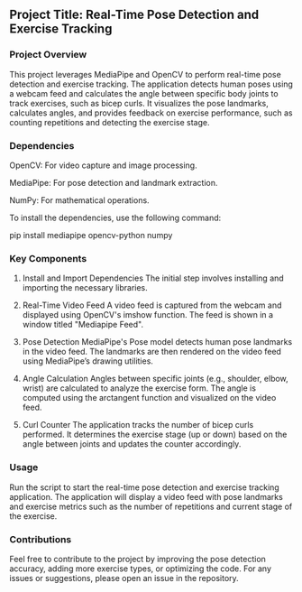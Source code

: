 ## Project Title: Real-Time Pose Detection and Exercise Tracking

### Project Overview
This project leverages MediaPipe and OpenCV to perform real-time pose detection and exercise tracking. The application detects human poses using a webcam feed and calculates the angle between specific body joints to track exercises, such as bicep curls. It visualizes the pose landmarks, calculates angles, and provides feedback on exercise performance, such as counting repetitions and detecting the exercise stage.

### Dependencies
OpenCV: For video capture and image processing.

MediaPipe: For pose detection and landmark extraction.

NumPy: For mathematical operations.


To install the dependencies, use the following command:

pip install mediapipe opencv-python numpy

### Key Components
1. Install and Import Dependencies
The initial step involves installing and importing the necessary libraries.

2. Real-Time Video Feed
A video feed is captured from the webcam and displayed using OpenCV's imshow function. The feed is shown in a window titled "Mediapipe Feed".

3. Pose Detection
MediaPipe's Pose model detects human pose landmarks in the video feed. The landmarks are then rendered on the video feed using MediaPipe’s drawing utilities.

4. Angle Calculation
Angles between specific joints (e.g., shoulder, elbow, wrist) are calculated to analyze the exercise form. The angle is computed using the arctangent function and visualized on the video feed.

5. Curl Counter
The application tracks the number of bicep curls performed. It determines the exercise stage (up or down) based on the angle between joints and updates the counter accordingly.


### Usage
Run the script to start the real-time pose detection and exercise tracking application. The application will display a video feed with pose landmarks and exercise metrics such as the number of repetitions and current stage of the exercise.

### Contributions
Feel free to contribute to the project by improving the pose detection accuracy, adding more exercise types, or optimizing the code. For any issues or suggestions, please open an issue in the repository.

